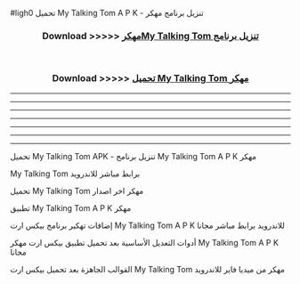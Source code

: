 #ligh0 تحميل My Talking Tom  A P K - تنزيل برنامج مهكر



<div align="center">
<h3>Download >>>>> <a href="https://runaway1.web.app/?sq=My Talking Tom ">مهكرMy Talking Tom  تنزيل برنامج</a></h3><br>

<h3>Download >>>>> <a href="https://runaway1.web.app/?sq=My Talking Tom ">تحميل My Talking Tom  مهكر</a></h3>
</div>


----------------------------------------------------------

----------------------------------------------------------

----------------------------------------------------------

----------------------------------------------------------

----------------------------------------------------------

----------------------------------------------------------

----------------------------------------------------------

تحميل My Talking Tom  APK - تنزيل برنامج My Talking Tom  A P K مهكر

My Talking Tom  برابط مباشر للاندرويد

تحميل My Talking Tom  مهكر اخر اصدار

تطبيق My Talking Tom  A P K مهكر

إضافات تهكير برنامج بيكس ارت My Talking Tom  A P K للاندرويد برابط مباشر مجانا

أدوات التعديل الأساسية بعد تحميل تطبيق بيكس ارت مهكر My Talking Tom  A P K مجانا

القوالب الجاهزة بعد تحميل بيكس ارت My Talking Tom  مهكر من ميديا فاير للاندرويد


